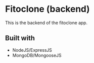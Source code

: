 # Fitoclone (backend)

This is the backend of the fitoclone app.

## Built with

* NodeJS/ExpressJS
* MongoDB/MongooseJS